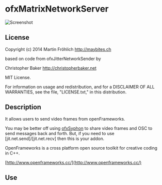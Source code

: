ofxMatrixNetworkServer
======================

![Screenshot](http://maybites.ch/uploads/MayBare/maybites_head.png)

License
-------

Copyright (c) 2014 Martin Fröhlich <http://maybites.ch>

based on code from ofxJitterNetworkSender by

Christopher Baker <http://christopherbaker.net>

MIT License.

For information on usage and redistribution, and for a DISCLAIMER OF ALL
WARRANTIES, see the file, "LICENSE.txt," in this distribution.

Description
-----------

It allows users to send video frames from openFrameworks.

You may be better off using [ofxSyphon](https://github.com/astellato/ofxSyphon) to share video frames and OSC to send messages back and forth.  But, if you need to use [jit.net.send]/[jit.net.recv] then this is your addon.

OpenFrameworks is a cross platform open source toolkit for creative coding in C++.

[http://www.openframeworks.cc/](http://www.openframeworks.cc/)

Use
---

